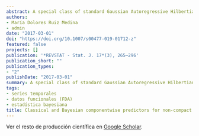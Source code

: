 ```yaml
---
abstract: A special class of standard Gaussian Autoregressive Hilbertian processes of order one (Gaussian ARH(1) processes), with bounded linear autocorrelation operator, which does not satisfy the usual Hilbert–Schmidt assumption, is considered. To compensate the slow decay of the diagonal coefficients of the autocorrelation operator, a faster decay velocity of the eigenvalues of the trace autocovariance operator of the innovation process is assumed. As usual, the eigenvectors of the autocovariance operator of the ARH(1) process are considered for projection, since, here, they are assumed to be known. Diagonal componentwise classical and bayesian estimation of the autocorrelation operator is studied for prediction. The asymptotic efficiency and equivalence of both estimators is proved, as well as of their associated componentwise ARH(1) plugin predictors. A simulation study is undertaken to illustrate the theoretical results derived.
authors:
- María Dolores Ruiz Medina
- admin
date: "2017-03-01"
doi: "https://doi.org/10.1007/s00477-019-01712-z"
featured: false 
projects: []
publication: '*REVSTAT - Stat. J. 17*(3), 265–296'
publication_short: ""
publication_types:
- "2"
publishDate: "2017-03-01"
summary: A special class of standard Gaussian Autoregressive Hilbertian processes of order one (Gaussian ARH(1) processes), with bounded linear autocorrelation operator, which does not satisfy the usual Hilbert–Schmidt assumption, is considered. To compensate the slow decay of the diagonal coefficients of the autocorrelation operator, a faster decay velocity of the eigenvalues of the trace autocovariance operator of the innovation process is assumed. As usual, the eigenvectors of the autocovariance operator of the ARH(1) process are considered for projection, since, here, they are assumed to be known. Diagonal componentwise classical and bayesian estimation of the autocorrelation operator is studied for prediction. The asymptotic efficiency and equivalence of both estimators is proved, as well as of their associated componentwise ARH(1) plugin predictors. A simulation study is undertaken to illustrate the theoretical results derived.
tags:
- series temporales
- datos funcionales (FDA)
- estadística bayesiana
title: Classical and Bayesian componentwise predictors for non-compact correlated ARH(1) process
---
```


Ver el resto de producción científica en [Google Scholar](https://scholar.google.es/citations?user=Wb3lxFIAAAAJ&hl=es).







